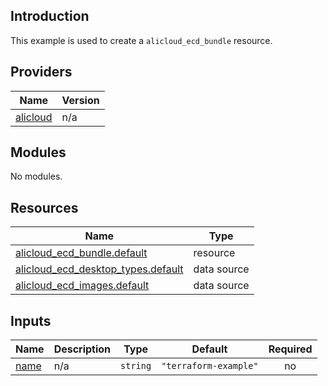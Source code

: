 ## Introduction

This example is used to create a `alicloud_ecd_bundle` resource.

<!-- BEGIN_TF_DOCS -->
## Providers

| Name | Version |
|------|---------|
| <a name="provider_alicloud"></a> [alicloud](#provider\_alicloud) | n/a |

## Modules

No modules.

## Resources

| Name | Type |
|------|------|
| [alicloud_ecd_bundle.default](https://registry.terraform.io/providers/aliyun/alicloud/latest/docs/resources/ecd_bundle) | resource |
| [alicloud_ecd_desktop_types.default](https://registry.terraform.io/providers/aliyun/alicloud/latest/docs/data-sources/ecd_desktop_types) | data source |
| [alicloud_ecd_images.default](https://registry.terraform.io/providers/aliyun/alicloud/latest/docs/data-sources/ecd_images) | data source |

## Inputs

| Name | Description | Type | Default | Required |
|------|-------------|------|---------|:--------:|
| <a name="input_name"></a> [name](#input\_name) | n/a | `string` | `"terraform-example"` | no |
<!-- END_TF_DOCS -->    
